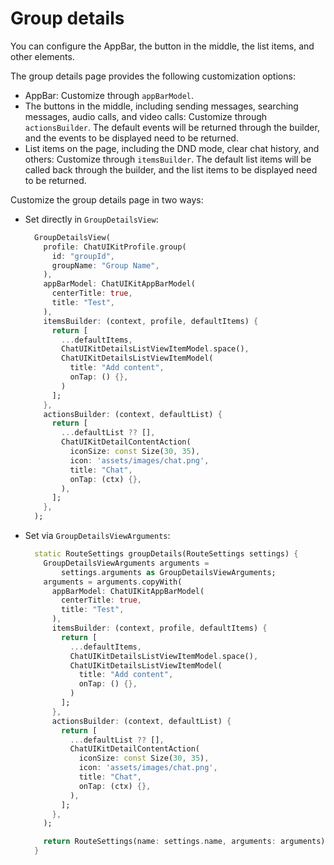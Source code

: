 # Group details

You can configure the AppBar, the button in the middle, the list items, and other elements.

The group details page provides the following customization options:

- AppBar: Customize through `appBarModel`.
- The buttons in the middle, including sending messages, searching messages, audio calls, and video calls: Customize through `actionsBuilder`. The default events will be returned through the builder, and the events to be displayed need to be returned.
- List items on the page, including the DND mode, clear chat history, and others: Customize through `itemsBuilder`. The default list items will be called back through the builder, and the list items to be displayed need to be returned.

Customize the group details page in two ways:

- Set directly in `GroupDetailsView`:

    ```dart
      GroupDetailsView(
        profile: ChatUIKitProfile.group(
          id: "groupId",
          groupName: "Group Name",
        ),
        appBarModel: ChatUIKitAppBarModel(
          centerTitle: true,
          title: "Test",
        ),
        itemsBuilder: (context, profile, defaultItems) {
          return [
            ...defaultItems,
            ChatUIKitDetailsListViewItemModel.space(),
            ChatUIKitDetailsListViewItemModel(
              title: "Add content",
              onTap: () {},
            )
          ];
        },
        actionsBuilder: (context, defaultList) {
          return [
            ...defaultList ?? [],
            ChatUIKitDetailContentAction(
              iconSize: const Size(30, 35),
              icon: 'assets/images/chat.png',
              title: "Chat",
              onTap: (ctx) {},
            ),
          ];
        },
      );
    ```

- Set via `GroupDetailsViewArguments`:

    ```dart
      static RouteSettings groupDetails(RouteSettings settings) {
        GroupDetailsViewArguments arguments =
            settings.arguments as GroupDetailsViewArguments;
        arguments = arguments.copyWith(
          appBarModel: ChatUIKitAppBarModel(
            centerTitle: true,
            title: "Test",
          ),
          itemsBuilder: (context, profile, defaultItems) {
            return [
              ...defaultItems,
              ChatUIKitDetailsListViewItemModel.space(),
              ChatUIKitDetailsListViewItemModel(
                title: "Add content",
                onTap: () {},
              )
            ];
          },
          actionsBuilder: (context, defaultList) {
            return [
              ...defaultList ?? [],
              ChatUIKitDetailContentAction(
                iconSize: const Size(30, 35),
                icon: 'assets/images/chat.png',
                title: "Chat",
                onTap: (ctx) {},
              ),
            ];
          },
        );
    
        return RouteSettings(name: settings.name, arguments: arguments);
      }
    ```